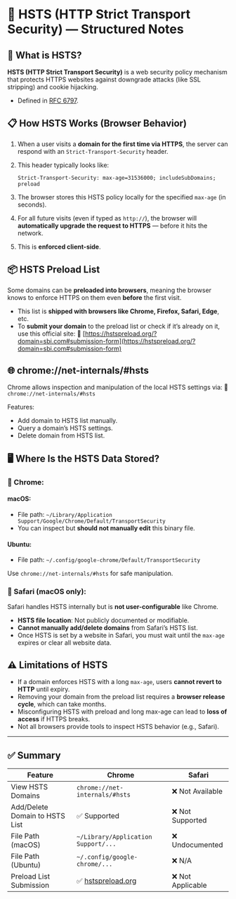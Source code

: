 # 📘 HSTS (HTTP Strict Transport Security) — Structured Notes

## 🔐 What is HSTS?

**HSTS (HTTP Strict Transport Security)** is a web security policy mechanism that protects HTTPS websites against downgrade attacks (like SSL stripping) and cookie hijacking.

* Defined in [RFC 6797](https://datatracker.ietf.org/doc/html/rfc6797).

## 📋 How HSTS Works (Browser Behavior)

1. When a user visits a **domain for the first time via HTTPS**, the server can respond with an `Strict-Transport-Security` header.
2. This header typically looks like:

   ```
   Strict-Transport-Security: max-age=31536000; includeSubDomains; preload
   ```
3. The browser stores this HSTS policy locally for the specified `max-age` (in seconds).
4. For all future visits (even if typed as `http://`), the browser will **automatically upgrade the request to HTTPS** — before it hits the network.
5. This is **enforced client-side**.

## 📦 HSTS Preload List

Some domains can be **preloaded into browsers**, meaning the browser knows to enforce HTTPS on them even **before** the first visit.

* This list is **shipped with browsers like Chrome, Firefox, Safari, Edge**, etc.
* To **submit your domain** to the preload list or check if it’s already on it, use this official site:
  🔗 [https://hstspreload.org/?domain=sbi.com#submission-form](https://hstspreload.org/?domain=sbi.com#submission-form)

## 🌐 chrome://net-internals/#hsts

Chrome allows inspection and manipulation of the local HSTS settings via:
🔗 `chrome://net-internals/#hsts`

Features:

* Add domain to HSTS list manually.
* Query a domain’s HSTS settings.
* Delete domain from HSTS list.

## 🖥 Where Is the HSTS Data Stored?

### 🔹 Chrome:

#### macOS:

* File path: `~/Library/Application Support/Google/Chrome/Default/TransportSecurity`
* You can inspect but **should not manually edit** this binary file.

#### Ubuntu:

* File path: `~/.config/google-chrome/Default/TransportSecurity`

Use `chrome://net-internals/#hsts` for safe manipulation.

### 🔸 Safari (macOS only):

Safari handles HSTS internally but is **not user-configurable** like Chrome.

* **HSTS file location**: Not publicly documented or modifiable.
* **Cannot manually add/delete domains** from Safari’s HSTS list.
* Once HSTS is set by a website in Safari, you must wait until the `max-age` expires or clear all website data.

## ⚠️ Limitations of HSTS

* If a domain enforces HSTS with a long `max-age`, users **cannot revert to HTTP** until expiry.
* Removing your domain from the preload list requires a **browser release cycle**, which can take months.
* Misconfiguring HSTS with preload and long max-age can lead to **loss of access** if HTTPS breaks.
* Not all browsers provide tools to inspect HSTS behavior (e.g., Safari).

---

## ✅ Summary

| Feature                        | Chrome                                        | Safari           |
| ------------------------------ | --------------------------------------------- | ---------------- |
| View HSTS Domains              | `chrome://net-internals/#hsts`                | ❌ Not Available  |
| Add/Delete Domain to HSTS List | ✅ Supported                                   | ❌ Not Supported  |
| File Path (macOS)              | `~/Library/Application Support/...`           | ❌ Undocumented   |
| File Path (Ubuntu)             | `~/.config/google-chrome/...`                 | ❌ N/A            |
| Preload List Submission        | ✅ [hstspreload.org](https://hstspreload.org/) | ❌ Not Applicable |
